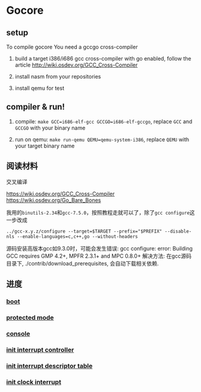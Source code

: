 # Gocore

## setup
To compile gocore You need a gccgo cross-compiler

1. build a target i386/i686 gcc cross-compiler with go enabled, follow the article http://wiki.osdev.org/GCC_Cross-Compiler

2. install nasm from your repositories

3. install qemu for test

## compiler & run!

1. compile: `make GCC=i686-elf-gcc GCCGO=i686-elf-gccgo`, replace `GCC` and `GCCGO` with your binary name

2. run on qemu: `make run-qemu QEMU=qemu-system-i386`, replace `QEMU` with your target binary name

## 阅读材料

交叉编译

https://wiki.osdev.org/GCC_Cross-Compiler
https://wiki.osdev.org/Go_Bare_Bones

我用的`binutils-2.34`和`gcc-7.5.0`，按照教程走就可以了，除了`gcc configure`这一步改成

```
../gcc-x.y.z/configure --target=$TARGET --prefix="$PREFIX" --disable-nls --enable-languages=c,c++,go --without-headers
```

源码安装高版本gcc如9.3.0时，可能会发生错误:
gcc configure: error: Building GCC requires GMP 4.2+, MPFR 2.3.1+ and MPC 0.8.0+
解决方法: 在gcc源码目录下, ./contrib/download_prerequisites, 会自动下载相关依赖.



## 进度

### [boot](https://github.com/zouyonghao/gocore/commit/7a1cfd62e6754b3f45ba82880f856c6912aaa413)

### [protected mode](https://github.com/zouyonghao/gocore/commit/bdbc28aa48d31463361a8cbbe9b9074f9d65f6bd)

### [console](https://github.com/zouyonghao/gocore/blob/master/video.go)

### [init interrupt controller](https://github.com/zouyonghao/gocore/blob/master/idt.go)

### [init interrupt descriptor table](https://github.com/zouyonghao/gocore/blob/master/idt.go)

### [init clock interrupt](https://github.com/zouyonghao/gocore/blob/master/pit.go)
